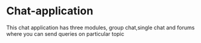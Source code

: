 # Chat-application
This chat application has three modules, group chat,single chat and forums where you can send queries on particular topic
